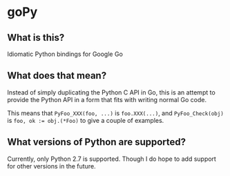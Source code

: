 goPy
====

What is this?
-------------

Idiomatic Python bindings for Google Go

What does that mean?
--------------------

Instead of simply duplicating the Python C API in Go, this is an attempt to
provide the Python API in a form that fits with writing normal Go code.

This means that `PyFoo_XXX(foo, ...)` is `foo.XXX(...)`, and `PyFoo_Check(obj)`
is `foo, ok := obj.(*Foo)` to give a couple of examples.

What versions of Python are supported?
--------------------------------------

Currently, only Python 2.7 is supported.  Though I do hope to add support for
other versions in the future.
